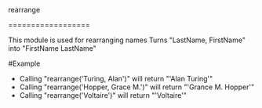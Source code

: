 rearrange

==================

This module is used for rearranging names
Turns "LastName, FirstName" into "FirstName LastName"

#Example

* Calling "rearrange('Turing, Alan')" will return "'Alan Turing'"
* Calling "rearrange('Hopper, Grace M.')" will return "'Grance M. Hopper'"
* Calling "rearrange('Voltaire')" will return "'Voltaire'"

